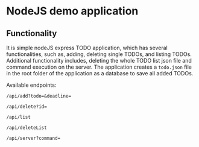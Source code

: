# NodeJS demo application

## Functionality

It is simple nodeJS express TODO application, which has several functionalities, such as, adding, 
deleting single TODOs, and listing TODOs. Additional functionality includes, deleting the whole TODO list json file and command execution on the server. The application creates a `todo.json` file in the root folder of the application as a database to save all added TODOs.

Available endpoints: 
    
`/api/add?todo=&deadline=`
    
`/api/delete?id=`

`/api/list`

`/api/deleteList`

`/api/server?command=`